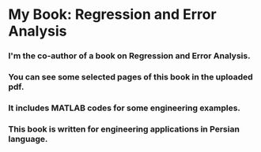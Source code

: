 # My Book: Regression and Error Analysis 
### I'm the co-author of a book on Regression and Error Analysis.
### You can see some selected pages of this book in the uploaded pdf.
### It includes MATLAB codes for some engineering examples.
### This book is written for engineering applications in Persian language.
